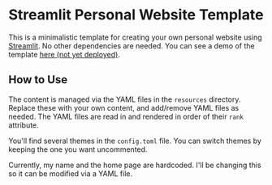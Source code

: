 # Streamlit Personal Website Template
This is a minimalistic template for creating your own personal website using [Streamlit](https://streamlit.io/). No other dependencies are needed. You can see a demo of the template [here (not yet deployed)]().

## How to Use
The content is managed via the YAML files in the `resources` directory. Replace these with your own content, and add/remove YAML files as needed. The YAML files are read in and rendered in order of their `rank` attribute.

You'll find several themes in the `config.toml` file. You can switch themes by keeping the one you want uncommented.

Currently, my name and the home page are hardcoded. I'll be changing this so it can be modified via a YAML file.